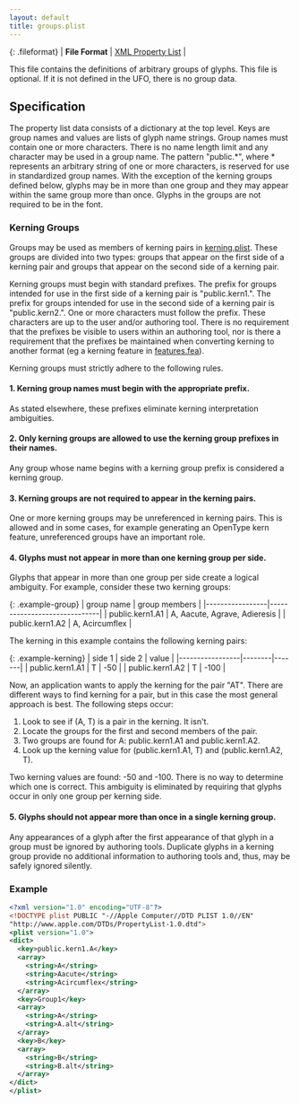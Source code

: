 ```yaml
---
layout: default
title: groups.plist
---
```


{: .fileformat}
| **File Format** | [XML Property List](http://www.apple.com/DTDs/PropertyList-1.0.dtd) |

This file contains the definitions of arbitrary groups of glyphs. This file is optional. If it is not defined in the UFO, there is no group data.

## Specification


The property list data consists of a dictionary at the top level. Keys are group names and values are lists of glyph name strings. Group names must contain one or more characters. There is no name length limit and any character may be used in a group name. The pattern "public.\*", where \* represents an arbitrary string of one or more characters, is reserved for use in standardized group names. With the exception of the kerning groups defined below, glyphs may be in more than one group and they may appear within the same group more than once. Glyphs in the groups are not required to be in the font.

### Kerning Groups

Groups may be used as members of kerning pairs in [kerning.plist]. These groups are divided into two types: groups that appear on the first side of a kerning pair and groups that appear on the second side of a kerning pair.

Kerning groups must begin with standard prefixes. The prefix for groups intended for use in the first side of a kerning pair is "public.kern1.". The prefix for groups intended for use in the second side of a kerning pair is "public.kern2.". One or more characters must follow the prefix. These characters are up to the user and/or authoring tool. There is no requirement that the prefixes be visible to users within an authoring tool, nor is there a requirement that the prefixes be maintained when converting kerning to another format (eg a kerning feature in [features.fea]).

Kerning groups must strictly adhere to the following rules.

#### 1. Kerning group names must begin with the appropriate prefix.

As stated elsewhere, these prefixes eliminate kerning interpretation ambiguities.

#### 2. Only kerning groups are allowed to use the kerning group prefixes in their names.

Any group whose name begins with a kerning group prefix is considered a kerning group.

#### 3. Kerning groups are not required to appear in the kerning pairs.

One or more kerning groups may be unreferenced in kerning pairs. This is allowed and in some cases, for example generating an OpenType kern feature, unreferenced groups have an important role.

#### 4. Glyphs must not appear in more than one kerning group per side.

Glyphs that appear in more than one group per side create a logical ambiguity. For example, consider these two kerning groups:

{: .example-group}
| group name      | group members                |
|-----------------|------------------------------|
| public.kern1.A1 | A, Aacute, Agrave, Adieresis |
| public.kern1.A2 | A, Acircumflex               |

The kerning in this example contains the following kerning pairs:

{: .example-kerning}
| side 1          | side 2 | value |
|-----------------|--------|-------|
| public.kern1.A1 | T      | -50   |
| public.kern1.A2 | T      | -100  |

Now, an application wants to apply the kerning for the pair "AT". There are different ways to find kerning for a pair, but in this case the most general approach is best. The following steps occur:

1. Look to see if (A, T) is a pair in the kerning. It isn't.
2. Locate the groups for the first and second members of the pair.
3. Two groups are found for A: public.kern1.A1 and public.kern1.A2.
4. Look up the kerning value for (public.kern1.A1, T) and (public.kern1.A2, T).

Two kerning values are found: -50 and -100. There is no way to determine which one is correct. This ambiguity is eliminated by requiring that glyphs occur in only one group per kerning side.

#### 5. Glyphs should not appear more than once in a single kerning group.

Any appearances of a glyph after the first appearance of that glyph in a group must be ignored by authoring tools. Duplicate glyphs in a kerning group provide no additional information to authoring tools and, thus, may be safely ignored silently.

### Example

```xml
<?xml version="1.0" encoding="UTF-8"?>
<!DOCTYPE plist PUBLIC "-//Apple Computer//DTD PLIST 1.0//EN"
"http://www.apple.com/DTDs/PropertyList-1.0.dtd">
<plist version="1.0">
<dict>
  <key>public.kern1.A</key>
  <array>
    <string>A</string>
    <string>Aacute</string>
    <string>Acircumflex</string>
  </array>
  <key>Group1</key>
  <array>
    <string>A</string>
    <string>A.alt</string>
  </array>
  <key>B</key>
  <array>
    <string>B</string>
    <string>B.alt</string>
  </array>
</dict>
</plist>

```

  [XML Property List]: ../conventions.html#xml-property-lists
  [kerning.plist]: ../kerning.plist
  [features.fea]: ../features.fea
